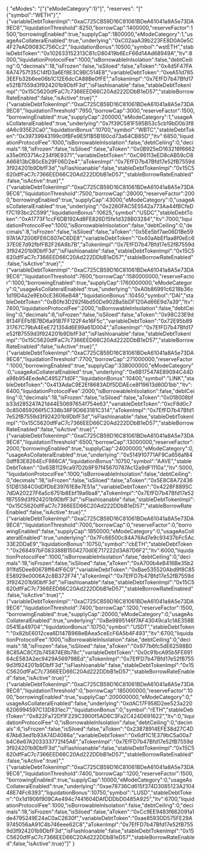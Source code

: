 {
  "eModes": "[\"{\"eModeCategory\":1}\"]",
  "reserves": "[\"{\"symbol\":\"WETH\"}\",\"{\"variableDebtTokenImpl\":\"0xaC725CB59D16C81061BDeA61041a8A5e73DA9EC6\",\"liquidationThreshold\":8250,\"borrowCap\":1400000,\"reserveFactor\":1500,\"borrowingEnabled\":true,\"supplyCap\":1800000,\"eModeCategory\":1,\"usageAsCollateralEnabled\":true,\"underlying\":\"0xC02aaA39b223FE8D0A0e5C4F27eAD9083C756Cc2\",\"liquidationBonus\":10500,\"symbol\":\"wstETH\",\"stableDebtToken\":\"0x102633152313C81cD80419b6EcF66d14Ad68949A\",\"ltv\":8000,\"liquidationProtocolFee\":1000,\"isBorrowableInIsolation\":false,\"debtCeiling\":0,\"decimals\":18,\"isFrozen\":false,\"isSiloed\":false,\"aToken\":\"0x4d5F47FA6A74757f35C14fD3a6Ef8E3C9BC514E8\",\"variableDebtToken\":\"0xeA51d7853EEFb32b6ee06b1C12E6dcCA88Be0fFE\",\"aTokenImpl\":\"0x7EfFD7b47Bfd17e52fB7559d3f924201b9DbfF3d\",\"isFlashloanable\":false,\"stableDebtTokenImpl\":\"0x15C5620dfFaC7c7366EED66C20Ad222DDbB1eD57\",\"stableBorrowRateEnabled\":false,\"isActive\":true}\",\"{\"variableDebtTokenImpl\":\"0xaC725CB59D16C81061BDeA61041a8A5e73DA9EC6\",\"liquidationThreshold\":7950,\"borrowCap\":3000,\"reserveFactor\":1500,\"borrowingEnabled\":true,\"supplyCap\":200000,\"eModeCategory\":1,\"usageAsCollateralEnabled\":true,\"underlying\":\"0x7f39C581F595B53c5cb19bD0b3f8dA6c935E2Ca0\",\"liquidationBonus\":10700,\"symbol\":\"WBTC\",\"stableDebtToken\":\"0x39739943199c0fBFe9E5f1B5B160cd73a64CB85D\",\"ltv\":6850,\"liquidationProtocolFee\":1000,\"isBorrowableInIsolation\":false,\"debtCeiling\":0,\"decimals\":18,\"isFrozen\":false,\"isSiloed\":false,\"aToken\":\"0x0B925eD163218f6662a35e0f0371Ac234f9E9371\",\"variableDebtToken\":\"0xC96113eED8cAB59cD8A66813bCB0cEb29F06D2e4\",\"aTokenImpl\":\"0x7EfFD7b47Bfd17e52fB7559d3f924201b9DbfF3d\",\"isFlashloanable\":false,\"stableDebtTokenImpl\":\"0x15C5620dfFaC7c7366EED66C20Ad222DDbB1eD57\",\"stableBorrowRateEnabled\":false,\"isActive\":true}\",\"{\"variableDebtTokenImpl\":\"0xaC725CB59D16C81061BDeA61041a8A5e73DA9EC6\",\"liquidationThreshold\":7500,\"borrowCap\":28000,\"reserveFactor\":2000,\"borrowingEnabled\":true,\"supplyCap\":43000,\"eModeCategory\":0,\"usageAsCollateralEnabled\":true,\"underlying\":\"0x2260FAC5E5542a773Aa44fBCfeDf7C193bc2C599\",\"liquidationBonus\":10625,\"symbol\":\"USDC\",\"stableDebtToken\":\"0xA1773F1ccF6DB192Ad8FE826D15fe1d328B03284\",\"ltv\":7000,\"liquidationProtocolFee\":1000,\"isBorrowableInIsolation\":false,\"debtCeiling\":0,\"decimals\":8,\"isFrozen\":false,\"isSiloed\":false,\"aToken\":\"0x5Ee5bf7ae06D1Be5997A1A72006FE6C607eC6DE8\",\"variableDebtToken\":\"0x40aAbEf1aa8f0eEc637E0E7d92fbfFB2F26A8b7B\",\"aTokenImpl\":\"0x7EfFD7b47Bfd17e52fB7559d3f924201b9DbfF3d\",\"isFlashloanable\":false,\"stableDebtTokenImpl\":\"0x15C5620dfFaC7c7366EED66C20Ad222DDbB1eD57\",\"stableBorrowRateEnabled\":false,\"isActive\":true}\",\"{\"variableDebtTokenImpl\":\"0xaC725CB59D16C81061BDeA61041a8A5e73DA9EC6\",\"liquidationThreshold\":7600,\"borrowCap\":1580000000,\"reserveFactor\":1000,\"borrowingEnabled\":true,\"supplyCap\":1760000000,\"eModeCategory\":0,\"usageAsCollateralEnabled\":true,\"underlying\":\"0xA0b86991c6218b36c1d19D4a2e9Eb0cE3606eB48\",\"liquidationBonus\":10450,\"symbol\":\"DAI\",\"stableDebtToken\":\"0xB0fe3D292f4bd50De902Ba5bDF120Ad66E9d7a39\",\"ltv\":7400,\"liquidationProtocolFee\":2000,\"isBorrowableInIsolation\":false,\"debtCeiling\":0,\"decimals\":6,\"isFrozen\":false,\"isSiloed\":false,\"aToken\":\"0x98C23E9d8f34FEFb1B7BD6a91B7FF122F4e16F5c\",\"variableDebtToken\":\"0x72E95b8931767C79bA4EeE721354d6E99a61D004\",\"aTokenImpl\":\"0x7EfFD7b47Bfd17e52fB7559d3f924201b9DbfF3d\",\"isFlashloanable\":false,\"stableDebtTokenImpl\":\"0x15C5620dfFaC7c7366EED66C20Ad222DDbB1eD57\",\"stableBorrowRateEnabled\":false,\"isActive\":true}\",\"{\"variableDebtTokenImpl\":\"0xaC725CB59D16C81061BDeA61041a8A5e73DA9EC6\",\"liquidationThreshold\":7700,\"borrowCap\":271000000,\"reserveFactor\":1000,\"borrowingEnabled\":true,\"supplyCap\":338000000,\"eModeCategory\":0,\"usageAsCollateralEnabled\":true,\"underlying\":\"0x6B175474E89094C44Da98b954EedeAC495271d0F\",\"liquidationBonus\":10400,\"symbol\":\"LINK\",\"stableDebtToken\":\"0x413AdaC9E2Ef8683ADf5DDAEce8f19613d60D1bb\",\"ltv\":6400,\"liquidationProtocolFee\":2000,\"isBorrowableInIsolation\":false,\"debtCeiling\":0,\"decimals\":18,\"isFrozen\":false,\"isSiloed\":false,\"aToken\":\"0x018008bfb33d285247A21d44E50697654f754e63\",\"variableDebtToken\":\"0xcF8d0c70c850859266f5C338b38F9D663181C314\",\"aTokenImpl\":\"0x7EfFD7b47Bfd17e52fB7559d3f924201b9DbfF3d\",\"isFlashloanable\":false,\"stableDebtTokenImpl\":\"0x15C5620dfFaC7c7366EED66C20Ad222DDbB1eD57\",\"stableBorrowRateEnabled\":false,\"isActive\":true}\",\"{\"variableDebtTokenImpl\":\"0xaC725CB59D16C81061BDeA61041a8A5e73DA9EC6\",\"liquidationThreshold\":6500,\"borrowCap\":13000000,\"reserveFactor\":2000,\"borrowingEnabled\":true,\"supplyCap\":24000000,\"eModeCategory\":0,\"usageAsCollateralEnabled\":true,\"underlying\":\"0x514910771AF9Ca656af840dff83E8264EcF986CA\",\"liquidationBonus\":10750,\"symbol\":\"AAVE\",\"stableDebtToken\":\"0x63B1129ca97D2b9F97f45670787Ac12a9dF1110a\",\"ltv\":5000,\"liquidationProtocolFee\":1000,\"isBorrowableInIsolation\":false,\"debtCeiling\":0,\"decimals\":18,\"isFrozen\":false,\"isSiloed\":false,\"aToken\":\"0x5E8C8A7243651DB1384C0dDfDbE39761E8e7E51a\",\"variableDebtToken\":\"0x4228F8895C7dDA20227F6a5c6751b8Ebf19a6ba8\",\"aTokenImpl\":\"0x7EfFD7b47Bfd17e52fB7559d3f924201b9DbfF3d\",\"isFlashloanable\":false,\"stableDebtTokenImpl\":\"0x15C5620dfFaC7c7366EED66C20Ad222DDbB1eD57\",\"stableBorrowRateEnabled\":false,\"isActive\":true}\",\"{\"variableDebtTokenImpl\":\"0xaC725CB59D16C81061BDeA61041a8A5e73DA9EC6\",\"liquidationThreshold\":7000,\"borrowCap\":0,\"reserveFactor\":0,\"borrowingEnabled\":false,\"supplyCap\":1850000,\"eModeCategory\":0,\"usageAsCollateralEnabled\":true,\"underlying\":\"0x7Fc66500c84A76Ad7e9c93437bFc5Ac33E2DDaE9\",\"liquidationBonus\":10750,\"symbol\":\"cbETH\",\"stableDebtToken\":\"0x268497bF083388B1504270d0E717222d3A87D6F2\",\"ltv\":6000,\"liquidationProtocolFee\":1000,\"isBorrowableInIsolation\":false,\"debtCeiling\":0,\"decimals\":18,\"isFrozen\":false,\"isSiloed\":false,\"aToken\":\"0xA700b4eB416Be35b2911fd5Dee80678ff64fF6C9\",\"variableDebtToken\":\"0xBae535520Abd9f8C85E58929e0006A2c8B372F74\",\"aTokenImpl\":\"0x7EfFD7b47Bfd17e52fB7559d3f924201b9DbfF3d\",\"isFlashloanable\":false,\"stableDebtTokenImpl\":\"0x15C5620dfFaC7c7366EED66C20Ad222DDbB1eD57\",\"stableBorrowRateEnabled\":false,\"isActive\":true}\",\"{\"variableDebtTokenImpl\":\"0xaC725CB59D16C81061BDeA61041a8A5e73DA9EC6\",\"liquidationThreshold\":7400,\"borrowCap\":1200,\"reserveFactor\":1500,\"borrowingEnabled\":true,\"supplyCap\":20000,\"eModeCategory\":0,\"usageAsCollateralEnabled\":true,\"underlying\":\"0xBe9895146f7AF43049ca1c1AE358B0541Ea49704\",\"liquidationBonus\":10750,\"symbol\":\"USDT\",\"stableDebtToken\":\"0x82bE6012cea6D147B968eBAea5ceEcF6A5b4F493\",\"ltv\":6700,\"liquidationProtocolFee\":1000,\"isBorrowableInIsolation\":false,\"debtCeiling\":0,\"decimals\":18,\"isFrozen\":false,\"isSiloed\":false,\"aToken\":\"0x977b6fc5dE62598B08C85AC8Cf2b745874E8b78c\",\"variableDebtToken\":\"0x0c91bcA95b5FE69164cE583A2ec9429A569798Ed\",\"aTokenImpl\":\"0x7EfFD7b47Bfd17e52fB7559d3f924201b9DbfF3d\",\"isFlashloanable\":false,\"stableDebtTokenImpl\":\"0x15C5620dfFaC7c7366EED66C20Ad222DDbB1eD57\",\"stableBorrowRateEnabled\":false,\"isActive\":true}\",\"{\"variableDebtTokenImpl\":\"0xaC725CB59D16C81061BDeA61041a8A5e73DA9EC6\",\"liquidationThreshold\":0,\"borrowCap\":185000000,\"reserveFactor\":1000,\"borrowingEnabled\":true,\"supplyCap\":200000000,\"eModeCategory\":0,\"usageAsCollateralEnabled\":false,\"underlying\":\"0xdAC17F958D2ee523a2206206994597C13D831ec7\",\"liquidationBonus\":0,\"symbol\":\"rETH\",\"stableDebtToken\":\"0x822Fa72Df1F229C3900f5AD6C3Fa2C424D691622\",\"ltv\":0,\"liquidationProtocolFee\":0,\"isBorrowableInIsolation\":false,\"debtCeiling\":0,\"decimals\":6,\"isFrozen\":false,\"isSiloed\":false,\"aToken\":\"0x23878914EFE38d27C4D67Ab83ed1b93A74D4086a\",\"variableDebtToken\":\"0x6df1C1E379bC5a00a7b4C6e67A203333772f45A8\",\"aTokenImpl\":\"0x7EfFD7b47Bfd17e52fB7559d3f924201b9DbfF3d\",\"isFlashloanable\":false,\"stableDebtTokenImpl\":\"0x15C5620dfFaC7c7366EED66C20Ad222DDbB1eD57\",\"stableBorrowRateEnabled\":false,\"isActive\":true}\",\"{\"variableDebtTokenImpl\":\"0xaC725CB59D16C81061BDeA61041a8A5e73DA9EC6\",\"liquidationThreshold\":7400,\"borrowCap\":1200,\"reserveFactor\":1500,\"borrowingEnabled\":true,\"supplyCap\":10000,\"eModeCategory\":0,\"usageAsCollateralEnabled\":true,\"underlying\":\"0xae78736Cd615f374D3085123A210448E74Fc6393\",\"liquidationBonus\":10750,\"symbol\":\"LUSD\",\"stableDebtToken\":\"0x1d1906f909CAe494c7441604DAfDDDbD0485A925\",\"ltv\":6700,\"liquidationProtocolFee\":1000,\"isBorrowableInIsolation\":false,\"debtCeiling\":0,\"decimals\":18,\"isFrozen\":false,\"isSiloed\":false,\"aToken\":\"0xCc9EE9483f662091a1de4795249E24aC0aC2630f\",\"variableDebtToken\":\"0xae8593DD575FE29A9745056aA91C4b746eee62C8\",\"aTokenImpl\":\"0x7EfFD7b47Bfd17e52fB7559d3f924201b9DbfF3d\",\"isFlashloanable\":false,\"stableDebtTokenImpl\":\"0x15C5620dfFaC7c7366EED66C20Ad222DDbB1eD57\",\"stableBorrowRateEnabled\":false,\"isActive\":true}\"]"
}